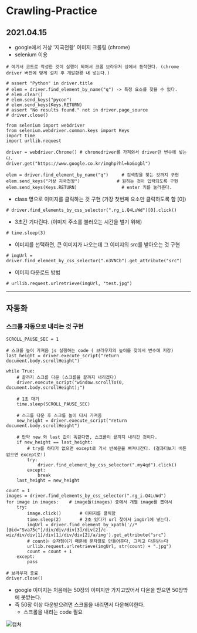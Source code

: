 # Crawling-Practice

## 2021.04.15 

* google에서 거상 '지국천왕' 이미지 크롤링 (chrome)
* selenium 이용

```
# 여기서 코드로 작성한 것이 실행이 되어서 크롬 브라우저 상에서 동작한다. (chrome driver 버전에 맞게 설치 후 개발환경 내 넣는다.)

# assert "Python" in driver.title
# elem = driver.find_element_by_name("q") -> 특정 요소를 찾을 수 있다.
# elem.clear()
# elem.send_keys("pycon")
# elem.send_keys(Keys.RETURN)
# assert "No results found." not in driver.page_source
# driver.close()

from selenium import webdriver
from selenium.webdriver.common.keys import Keys
import time
import urllib.request

driver = webdriver.Chrome() # chromedriver를 가져와서 driver란 변수에 넣는다.
driver.get("https://www.google.co.kr/imghp?hl=ko&ogbl")

elem = driver.find_element_by_name("q")     # 검색창을 찾는 것까지 구현
elem.send_keys("거상 지국천왕")              # 원하는 것이 입력되도록 구현
elem.send_keys(Keys.RETURN)                 # enter 키를 눌러준다.
```
* class 명으로 이미지를 클릭하는 것 구현 (가장 첫번째 요소만 클릭하도록 함 [0])
```
# driver.find_elements_by_css_selector(".rg_i.Q4LuWd")[0].click() 
```
* 3초간 기다린다. (이미지 주소를 불러오는 시간을 벌기 위해)
```
# time.sleep(3)
```
* 이미지를 선택하면, 큰 이미지가 나오는데 그 이미지의 src를 받아오는 것 구현
```
# imgUrl = driver.find_element_by_css_selector(".n3VNCb").get_attribute("src")
```
* 이미지 다운로드 방법
```
# urllib.request.urlretrieve(imgUrl, "test.jpg")
```
-------------------

## 자동화
### 스크롤 자동으로 내리는 것 구현
```
SCROLL_PAUSE_SEC = 1

# 스크롤 높이 가져옴 js 실행하는 code ( 브라우저의 높이를 찾아서 변수에 저장)
last_height = driver.execute_script("return document.body.scrollHeight")

while True:
    # 끝까지 스크롤 다운 (스크롤을 끝까지 내리겠다)
    driver.execute_script("window.scrollTo(0, document.body.scrollHeight);")

    # 1초 대기
    time.sleep(SCROLL_PAUSE_SEC)

    # 스크롤 다운 후 스크롤 높이 다시 가져옴
    new_height = driver.execute_script("return document.body.scrollHeight")

    # 만약 new 와 last 값이 똑같다면, 스크롤이 끝까지 내려간 것이다.
    if new_height == last_height:
        # try를 하다가 없으면 except로 가서 반복문을 빠져나간다. (결과더보기 버튼 없으면 except로!)
        try:
            driver.find_element_by_css_selector(".my4qd").click()
        except:
            break
    last_height = new_height

count = 1
images = driver.find_elements_by_css_selector(".rg_i.Q4LuWd")
for image in images:    # image들(images) 중에서 개별 image를 뽑아서
    try:
        image.click()       # 이미지를 클릭함
        time.sleep(2)       # 2초 있다가 url 찾아서 imgUrl에 넣는다.
        imgUrl = driver.find_element_by_xpath('//*[@id="Sva75c"]/div/div/div[3]/div[2]/c-wiz/div/div[1]/div[1]/div/div[2]/a/img').get_attribute("src")
        # count는 숫자형이기 때문에 문자열로 만들어준다, 그리고 다운받는다
        urllib.request.urlretrieve(imgUrl, str(count) + ".jpg")
        count = count + 1
    except:
        pass

# 브라우저 종료
driver.close()
```
* google 이미지는 처음에는 50장의 이미지만 가지고있어서 다운을 받으면 50장밖에 못받는다.
* 즉 50장 이상 다운받으려면 스크롤을 내리면서 다운해야한다.
    * 스크롤을 내리는 code 필요  

![캡처](https://user-images.githubusercontent.com/47622991/121333224-92f60f80-c953-11eb-9efe-dde3e81c5542.PNG)
